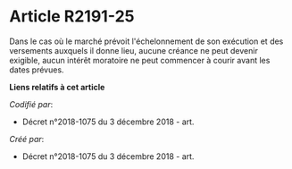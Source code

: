 # Article R2191-25

Dans le cas où le marché prévoit l'échelonnement de son exécution et des versements auxquels il donne lieu, aucune créance ne
peut devenir exigible, aucun intérêt moratoire ne peut commencer à courir avant les dates prévues.

**Liens relatifs à cet article**

_Codifié par_:

  - Décret n°2018-1075 du 3 décembre 2018 - art.

_Créé par_:

  - Décret n°2018-1075 du 3 décembre 2018 - art.
